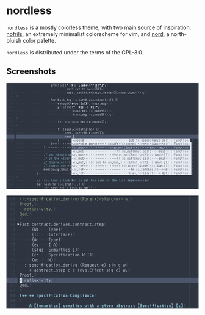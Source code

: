 # nordless

`nordless` is a mostly colorless theme, with two main source of inspiration:
[nofrils](https://github.com/robertmeta/nofrils), an extremely minimalist
colorscheme for vim, and [nord](https://github.com/arcticicestudio/nord), a
north-bluish color palette.

`nordless` is distributed under the terms of the GPL-3.0.

## Screenshots

![rust](screenshots/rust.png)

![coq](screenshots/coq.png)
